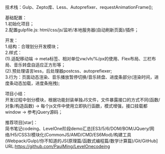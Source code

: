 

技术栈：Gulp、Zepto库、Less、Autoprefixer、requestAnimationFrame();  


基础配置：  
1.初始化项目；  
2.配置gulpfile.js: html/css/js/监听/本地服务器(自动刷新页面)/插件；  


开发：  
1.结构：合理划分开发模块；  
2.样式：  
(1).适配移动端 -> meta标签、相对单位vw/vh/%/px的使用、Flex布局、三栏布局、音乐转盘自适应正方形等；   
(2).预处理语言less，后处理器postcss、autoprefiexer;  
3.行为：页面动态渲染、音乐播放暂停切换/音乐转盘、进度条部分(渲染时间，进度条动态加载，进度条拖拽); 

项目小结：  
开发过程中划分模块，根据功能封装单独JS文件，文件暴露接口的方式不同(函数/对象/构造函数) -> 每个js文件中使用立即执行函数，模式增强，接口挂载都window -> 参考jQuery源码；  


推荐项目[star]：  
简书笔记codeing、LevelOne阶段demo汇总[ES3/5/6/DOM/BOM/JQuery/网络/H5/CSS3/模块化(CommonJS/AMD/CMD/ES6Mod)/构建工具(Webpack/Gulp)/你不知道的JS(原理篇/函数式编程篇/数学计算篇)/Git/GitHub]  
URL:https://github.com/PaulMing/LevelOnecodeing

